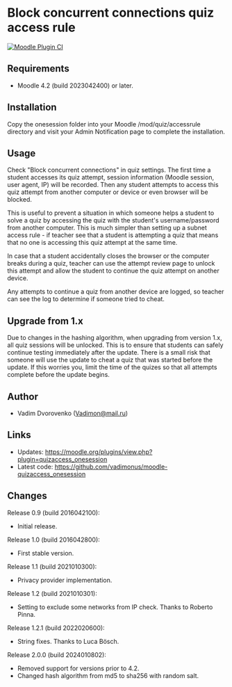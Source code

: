 # Block concurrent connections quiz access rule
[![Moodle Plugin CI](https://github.com/vadimonus/moodle-quizaccess_onesession/workflows/Moodle%20Plugin%20CI/badge.svg?branch=master)](https://github.com/vadimonus/moodle-quizaccess_onesession/actions?query=workflow%3A%22Moodle+Plugin+CI%22+branch%3Amaster)

Requirements
------------
- Moodle 4.2 (build 2023042400) or later.

Installation
------------
Copy the onesession folder into your Moodle /mod/quiz/accessrule directory and 
visit your Admin Notification page to complete the installation.

Usage
-----
Check "Block concurrent connections" in quiz settings. The first time a student accesses 
its quiz attempt, session information (Moodle session, user agent, IP) will be recorded.
Then any student attempts to access this quiz attempt from another computer or device or 
even browser will be blocked. 

This is useful to prevent a situation in which someone helps
a student to solve a quiz by accessing the quiz with the student's username/password from another 
computer. This is much simpler than setting up a subnet access rule - if teacher see that 
a student is attempting a quiz that means that no one is accessing this quiz attempt 
at the same time. 

In case that a student accidentally closes the browser or the computer breaks
during a quiz, teacher can use the attempt review page to unlock this attempt and allow the
student to continue the quiz attempt on another device. 

Any attempts to continue a quiz from another device are logged, so teacher can see the log 
to determine if someone tried to cheat.

Upgrade from 1.x
----------------
Due to changes in the hashing algorithm, when upgrading from version 1.x, all quiz sessions
will be unlocked. This is to ensure that students can safely continue testing immediately
after the update. There is a small risk that someone will use the update to cheat a quiz
that was started before the update. If this worries you, limit the time of the quizes so 
that all attempts complete before the update begins.

Author
------
- Vadim Dvorovenko (Vadimon@mail.ru)

Links
-----
- Updates: https://moodle.org/plugins/view.php?plugin=quizaccess_onesession
- Latest code: https://github.com/vadimonus/moodle-quizaccess_onesession

Changes
-------
Release 0.9 (build 2016042100):
- Initial release.

Release 1.0 (build 2016042800):
- First stable version.

Release 1.1 (build 2021010300):
- Privacy provider implementation.

Release 1.2 (build 2021010301):
- Setting to exclude some networks from IP check. Thanks to Roberto Pinna.

Release 1.2.1 (build 2022020600):
- String fixes. Thanks to Luca Bösch.

Release 2.0.0 (build 2024010802):
- Removed support for versions prior to 4.2.
- Changed hash algorithm from md5 to sha256 with random salt.  
